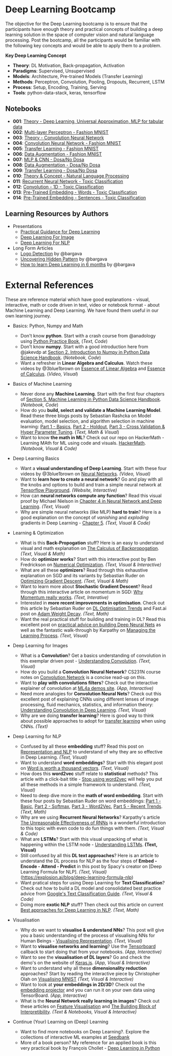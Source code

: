 # Deep Learning Bootcamp

The objective for the Deep Learning bootcamp is to ensure that the participants have enough theory and practical concepts of building a deep learning solution in the space of computer vision and natural language processing. Post the bootcamp, all the participants would be familiar with the following key concepts and would be able to apply them to a problem.

**Key Deep Learning Concept**
- **Theory**: DL Motivation, Back-propagation, Activation
- **Paradigms**: Supervised, Unsupervised
- **Models**: Architecture, Pre-trained Models (Transfer Learning)
- **Methods**: Perceptron, Convolution, Pooling, Dropouts, Recurrent, LSTM
- **Process**: Setup, Encoding, Training, Serving
- **Tools**: python-data-stack, keras, tensorflow

## Notebooks

- **001**: [Theory - Deep Learning, Universal Approximation, MLP for tabular data](/001-Theory-DL.ipynb)
- **002**: [Multi-layer Perceptron - Fashion MNIST](002-MLP-Fashion.ipynb)
- **003**: [Theory - Convolution Neural Network](/003-Theory-CNN.ipynb)
- **004**: [Convolution Neural Network - Fashion MNIST](/004-CNN-Fashion.ipynb)
- **005**: [Transfer Learning - Fashion MNIST](/005-Transfer-Learning-Fashion.ipynb)
- **006**: [Data Augmentation - Fashion MNIST](/006-Data-Augmentation-Fashion.ipynb)
- **007**: [MLP & CNN - Dosa/No Dosa](/007-MLP-CNN-DosaNoDosa.ipynb)
- **008**: [Data Augmentation - Dosa/No Dosa](/008-Data-Aug-DosaNoDosa.ipynb)
- **009**: [Transfer Learning - Dosa/No Dosa](/009-Transfer-Learning-DosaNoDosa.ipynb)
- **010**: [Theory & Concept - Natural Language Processing](010-NLP-Basics.ipynb)
- **011**: [Recurrent Neural Network - Toxic Classification](/011-RNN-LSTM-Toxic.ipynb)
- **012**: [Convolution - 1D - Toxic Classification](/012-CNN-1D-Toxic.ipynb)
- **013**: [Pre-Trained Embedding - Words - Toxic Classification](/013-PreTrained-Words-Toxic.ipynb)
- **014**: [Pre-Trained Embedding - Sentences - Toxic Classification](014-PreTrained-Sentence-Toxic.ipynb)

## Learning Resources by Authors

- Presentations
  - [Practical Guidance for Deep Learning](/dl-practical-guidance.pdf)
  - [Deep Learning For Image](https://speakerdeck.com/amitkaps/deep-learning-for-image)
  - [Deep Learning For NLP](https://www.slideshare.net/amitkaps/deep-learning-for-nlp-69972908) 
- Long Form Articles 
  - [Logo Detection](https://www.oreilly.com/ideas/logo-detection-using-apache-mxnet)  by @bargava
  - [Uncovering Hidden Pattern](https://www.oreilly.com/ideas/uncovering-hidden-patterns-through-machine-learning) by @bargava
  - [How to learn Deep Learning in 6 months](https://towardsdatascience.com/how-to-learn-deep-learning-in-6-months-e45e40ef7d48) by @bargava


# External References
These are reference material which have good explanations - visual, interactive, math or code driven in text, video or notebook format - about Machine Learning and Deep Learning. We have found them useful in our own learning journey.

- Basics: Python, Numpy and Math
  - Don't know **python**. Start with a crash course from @anadology using [Python Practice Book](https://anandology.com/python-practice-book/), (*Text, Code*)
  - Don't know **numpy**. Start with a good introduction here from @jakevdp at [Section 2. Introduction to Numpy in Python Data Science Handbook](https://jakevdp.github.io/PythonDataScienceHandbook/). (*Notebook, Code*)
  - Want a refresher in **Linear Algebra and Calculus**. Watch these videos by @3blue1brown on [Essence of Linear Algebra](https://www.youtube.com/playlist?list=PLZHQObOWTQDPD3MizzM2xVFitgF8hE_ab) and [Essence of Calculus](https://www.youtube.com/playlist?list=PLZHQObOWTQDMsr9K-rj53DwVRMYO3t5Yr). (*Video, Visual*)

- Basics of Machine Learning
  - Never done any **Machine Learning**. Start with the first four chapters of [Section 5. Machine Learning in Python Data Science Handbook](https://jakevdp.github.io/PythonDataScienceHandbook/). (*Notebook, Code*)
  - How do you **build, select and validate a Machine Learning Model**. Read these three blogs posts by Sebastian Rashcka on Model evaluation, model selection, and algorithm selection in machine learning: [Part 1 - Basics](https://sebastianraschka.com/blog/2016/model-evaluation-selection-part1.html), [Part 2 - Holdout](https://sebastianraschka.com/blog/2016/model-evaluation-selection-part2.html), [Part 3 - Cross Validation & Hyper Parameter Tuning](https://sebastianraschka.com/blog/2016/model-evaluation-selection-part2.html). (*Text, Math & Visual*)
  - Want to know **the math in ML**? Check out our repo on HackerMath - Learning MAth for ML using code and visuals. [HackerMath](https://github.com/amitkaps/hackermath/). *(Notebook, Visual & Code)*

- Deep Learning Basics
  - Want a **visual understanding of Deep Learning**. Start with these four videos by @3blue1brown on [Neural Networks](https://www.youtube.com/watch?v=aircAruvnKk&list=PLZHQObOWTQDNU6R1_67000Dx_ZCJB-3pi). *(Video, Visual)*
  - Want to **learn how to create a neural network**? Go and play with all the knobs and options to build and train a simple neural network at [Tensorflow Playground](https://playground.tensorflow.org/). *(Website, Interactive)* 
  - How can **neural networks compute any function**? Read this visual proof by Michael Nielson in [Chapter 4 in Neural Network and Deep Learning](http://neuralnetworksanddeeplearning.com/chap4.html). *(Text, Visual)*
  - Why are simple neural networks (like MLP) **hard to train**? Here is a good explanation on the concept of *vanishing* and *exploding* gradients in Deep Learning - [Chapter 5](http://neuralnetworksanddeeplearning.com/chap5.html). *(Text, Visual & Code)*


- Learning & Optimization
  - What is this **Back-Propogation** stuff? Here is an easy to understand visual and math explanation on [The Calculus of Backpropogation](http://colah.github.io/posts/2015-08-Backprop/). *(Text, Visual & Math)*
  - How do **optimizer works**? Start with this interactive post by Ben Fredrickson on [Numerical Optimization](https://www.benfrederickson.com/numerical-optimization/). *(Text, Visual & Interactive)*
  - What are all these **optimizers**? Read through this exhaustive explanation on SGD and its variants by Sebastian Ruder on [Optimizing Gradient Descent](http://ruder.io/optimizing-gradient-descent/). *(Text, Visual & Math)*
  - Want to learn more about **Stochastic Gradient Descent**? Read through this interactive article on momentum in SGD: [Why Momentum really works](https://distill.pub/2017/momentum/). *(Text, Interative)*
  - Interested in **more recent improvements in optimisation**. Check out this article by Sebastian Ruder on [DL Optimisation Trends](http://ruder.io/deep-learning-optimization-2017/) and Fast.ai post on [Adam Weight Decay](http://www.fast.ai/2018/07/02/adam-weight-decay/). *(Text, Math)*
  - Want the real practical stuff for building and training in DL? Read this excellent post on [practical advice on building Deep Neural Nets](https://pcc.cs.byu.edu/2017/10/02/practical-advice-for-building-deep-neural-networks/) as well as the fantastic walk-through by Karpathy on [Managing the Learning Process](http://cs231n.github.io/neural-networks-3/). *(Text, Visual)* 
  

- Deep Learning for Images
  - What is a **Convolution**? Get a basics understanding of convolution in this exemplar driven post - [Understanding Convolution](http://colah.github.io/posts/2014-07-Understanding-Convolutions/). *(Text, Visual)*
  - How do you build a **Convolution Neural Network**? CS231N course notes on [Convolution Network](http://cs231n.github.io/convolutional-networks/) is a concise read-up on this.
  - Want to **play with convolutions filters**? Check out the interactive explainer of convolution at [ML4a demos site](http://ml4a.github.io/demos/convolution_all/). *(App, Interactive)*
  - Need more analogies for **Convolution Neural Nets**? Check out this excellent post of explaining CNNs using different lenses of image processing, fluid mechanics, statistics, and information theory: [Understanding Convolution in Deep Learning](http://timdettmers.com/2015/03/26/convolution-deep-learning/). *(Text, Visual)*
  - Why are we doing **transfer learning**? Here is good way to think about possible approaches to adopt for [transfer learning](http://cs231n.github.io/transfer-learning/) when using CNNs. *(Text)*

- Deep Learning for NLP
  - Confused by all these **embedding** stuff? Read this post on [Representation and NLP](http://colah.github.io/posts/2014-07-NLP-RNNs-Representations/) to understand of why they are so effective in Deep Learning. *(Text, Visual)*
  - Want to understand **word embeddings**? Start with this elegant post on [Word is worth a thousand vectors](https://multithreaded.stitchfix.com/blog/2015/03/11/word-is-worth-a-thousand-vectors/). *(Text, Visual)*
  - How does this **word2vec** stuff relate to **statistical** methods? This article with a click-bait title -  [Stop using word2vec](https://multithreaded.stitchfix.com/blog/2017/10/18/stop-using-word2vec/) will help you put all these methods in a simple framework to understand. *(Text, Visual)*
  - Need to deep dive more in the **math of word embedding**. Start with these four posts by Sebastian Ruder on word embeddings: [Part 1 - Basic](http://ruder.io/word-embeddings-1/), [Part 2 - Softmax](http://ruder.io/word-embeddings-2/),  [Part 3 - Word2Vec](http://ruder.io/secret-word2vec/), [Part 5 - Recent Trends](http://ruder.io/word-embeddings-2017/index.html). *(Text, Math)*
  - Why are we using **Recurrent Neural Networks**? Karpathy's article [The Unreasonable Effectiveness of RNNs](http://karpathy.github.io/2015/05/21/rnn-effectiveness/) is a wonderful introduction to this topic with even code to do fun things with them. *(Text, Visual & Code)*
  - What are **LSTMs**? Start with this visual unpacking of what is happening within the LSTM node - [Understanding LSTMs](http://colah.github.io/posts/2015-08-Understanding-LSTMs/). **(Text, Visual)**
  - Still confused by all this **DL text approaches**? Here is an article to understand the DL process for NLP as the four steps of **Embed - Encode - Attend - Predict** in this post by Spacy's creator on [Deep Learning Formula for NLP]. *(Text, Visual)*(https://explosion.ai/blog/deep-learning-formula-nlp)
  - Want pratical steps for using Deep Learning for **Text Classification**? Check out how to build a DL model and consolidated best practice advice from [Google's Text Classification Guide](https://developers.google.com/machine-learning/guides/text-classification/step-2-5). *(Text, Visual & Code)*
  - Doing more **exotic NLP** stuff? Then check out this article on current [Best approaches for Deep Learning in NLP](http://ruder.io/deep-learning-nlp-best-practices/). *(Text, Math)*

- Visualisation
  - Why do we want to **visualise & understand NNs**? This post will give you a basic understanding of the process of visualising NNs for Human Beings - [Visualising Representation](http://colah.github.io/posts/2015-01-Visualizing-Representations/). *(Text, Visual)*
  - Want to **visualise networks and learning**? Use the [Tensorboard](https://www.tensorflow.org/guide/summaries_and_tensorboard) callback to start doing that from your notebooks. *(App, Interactive)*
  - Want to see the **visualisation of DL layers**? Go and check the demo's on the website of [Keras.js](https://transcranial.github.io/keras-js/#/). *(App, Visual & Interactive)*
  - Want to understand why all these **dimensionality reduction** approaches? Start by reading the interactive piece by Christopher Olah on [Visualising MNIST](http://colah.github.io/posts/2014-10-Visualizing-MNIST/) *(Text, Visual & Interactive)*
  - Want to look at **your embeddings in 2D/3D**? Check out the [embedding projector](https://projector.tensorflow.org/) and you can run it on your own data using TensorBoard. *(App, Interactive)*
  - What is the **Neural Network really learning in images**? Check out these articles on [Feature Visualisation](https://distill.pub/2017/feature-visualization/) and [The Building Block of Interpretibility](https://distill.pub/2018/building-blocks/). *(Text & Notebooks, Visual & Interactive)*

- Continue (Your) Learning on (Deep) Learning
  - Want to find more notebooks on Deep Learning?. Explore the collections of interactive ML examples at [Seedbank](https://tools.google.com/seedbank/)
  - More of a book person? My reference for an applied book is this very practical book by François Chollet - [Deep Learning in Python](https://www.manning.com/books/deep-learning-with-python)
